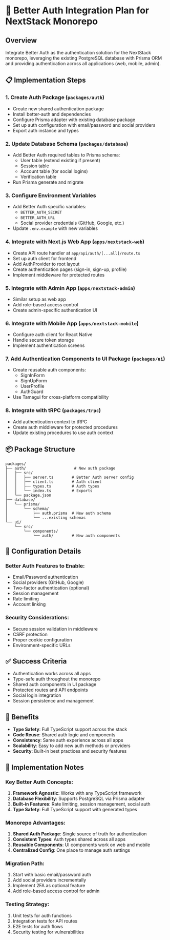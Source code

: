 # 🔐 Better Auth Integration Plan for NextStack Monorepo

## Overview
Integrate Better Auth as the authentication solution for the NextStack monorepo, leveraging the existing PostgreSQL database with Prisma ORM and providing authentication across all applications (web, mobile, admin).

## 📋 Implementation Steps

### 1. Create Auth Package (`packages/auth`)
- Create new shared authentication package
- Install better-auth and dependencies
- Configure Prisma adapter with existing database package
- Set up auth configuration with email/password and social providers
- Export auth instance and types

### 2. Update Database Schema (`packages/database`)
- Add Better Auth required tables to Prisma schema:
  - User table (extend existing if present)
  - Session table
  - Account table (for social logins)
  - Verification table
- Run Prisma generate and migrate

### 3. Configure Environment Variables
- Add Better Auth specific variables:
  - `BETTER_AUTH_SECRET`
  - `BETTER_AUTH_URL`
  - Social provider credentials (GitHub, Google, etc.)
- Update `.env.example` with new variables

### 4. Integrate with Next.js Web App (`apps/nextstack-web`)
- Create API route handler at `app/api/auth/[...all]/route.ts`
- Set up auth client for frontend
- Add AuthProvider to root layout
- Create authentication pages (sign-in, sign-up, profile)
- Implement middleware for protected routes

### 5. Integrate with Admin App (`apps/nextstack-admin`)
- Similar setup as web app
- Add role-based access control
- Create admin-specific authentication UI

### 6. Integrate with Mobile App (`apps/nextstack-mobile`)
- Configure auth client for React Native
- Handle secure token storage
- Implement authentication screens

### 7. Add Authentication Components to UI Package (`packages/ui`)
- Create reusable auth components:
  - SignInForm
  - SignUpForm
  - UserProfile
  - AuthGuard
- Use Tamagui for cross-platform compatibility

### 8. Integrate with tRPC (`packages/trpc`)
- Add authentication context to tRPC
- Create auth middleware for protected procedures
- Update existing procedures to use auth context

## 📦 Package Structure
```
packages/
├── auth/                     # New auth package
│   ├── src/
│   │   ├── server.ts        # Better Auth server config
│   │   ├── client.ts        # Auth client
│   │   ├── types.ts         # Auth types
│   │   └── index.ts         # Exports
│   └── package.json
├── database/
│   └── prisma/
│       └── schema/
│           ├── auth.prisma  # New auth schema
│           └── ...existing schemas
└── ui/
    └── src/
        └── components/
            └── auth/        # New auth components
```

## 🔧 Configuration Details

### Better Auth Features to Enable:
- Email/Password authentication
- Social providers (GitHub, Google)
- Two-factor authentication (optional)
- Session management
- Rate limiting
- Account linking

### Security Considerations:
- Secure session validation in middleware
- CSRF protection
- Proper cookie configuration
- Environment-specific URLs

## ✅ Success Criteria
- Authentication works across all apps
- Type-safe auth throughout the monorepo
- Shared auth components in UI package
- Protected routes and API endpoints
- Social login integration
- Session persistence and management

## 🚀 Benefits
- **Type Safety**: Full TypeScript support across the stack
- **Code Reuse**: Shared auth logic and components
- **Consistency**: Same auth experience across all apps
- **Scalability**: Easy to add new auth methods or providers
- **Security**: Built-in best practices and security features

## 📝 Implementation Notes

### Key Better Auth Concepts:
1. **Framework Agnostic**: Works with any TypeScript framework
2. **Database Flexibility**: Supports PostgreSQL via Prisma adapter
3. **Built-in Features**: Rate limiting, session management, social auth
4. **Type Safety**: Full TypeScript support with generated types

### Monorepo Advantages:
1. **Shared Auth Package**: Single source of truth for authentication
2. **Consistent Types**: Auth types shared across all apps
3. **Reusable Components**: UI components work on web and mobile
4. **Centralized Config**: One place to manage auth settings

### Migration Path:
1. Start with basic email/password auth
2. Add social providers incrementally
3. Implement 2FA as optional feature
4. Add role-based access control for admin

### Testing Strategy:
1. Unit tests for auth functions
2. Integration tests for API routes
3. E2E tests for auth flows
4. Security testing for vulnerabilities